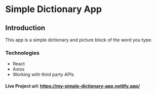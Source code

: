 # Simple Dictionary App

## Introduction
This app is a simple dictionary and picture block of the word you type.

### Technologies
+ React
+ Axios
+ Working with third party APIs

#### Live Project url: https://my-simple-dictionary-app.netlify.app/


